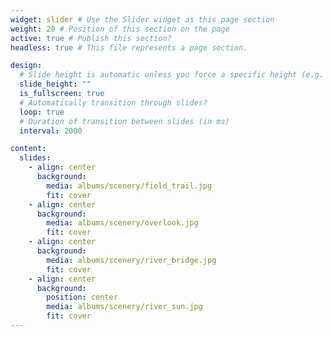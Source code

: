 ```yaml
---
widget: slider # Use the Slider widget as this page section
weight: 20 # Position of this section on the page
active: true # Publish this section?
headless: true # This file represents a page section.

design:
  # Slide height is automatic unless you force a specific height (e.g. '400px')
  slide_height: ""
  is_fullscreen: true
  # Automatically transition through slides?
  loop: true
  # Duration of transition between slides (in ms)
  interval: 2000

content:
  slides:
    - align: center
      background:
        media: albums/scenery/field_trail.jpg
        fit: cover
    - align: center
      background:
        media: albums/scenery/overlook.jpg
        fit: cover
    - align: center
      background:
        media: albums/scenery/river_bridge.jpg
        fit: cover
    - align: center
      background:
        position: center
        media: albums/scenery/river_sun.jpg
        fit: cover
---
```

